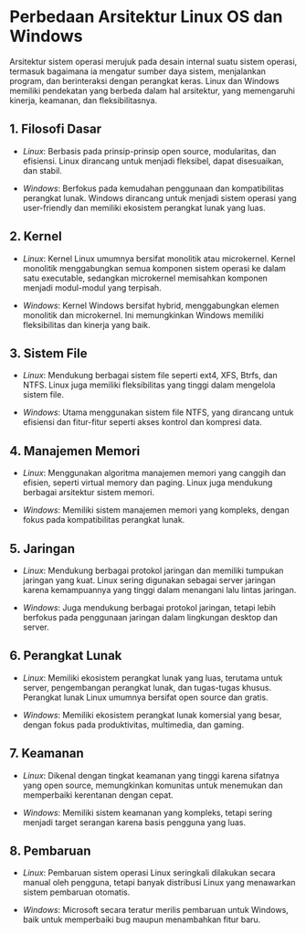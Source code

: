 # Perbedaan Arsitektur Linux OS dan Windows
  Arsitektur sistem operasi merujuk pada desain internal suatu sistem operasi, termasuk bagaimana ia mengatur sumber daya sistem, menjalankan program, dan berinteraksi dengan perangkat keras. Linux dan Windows memiliki pendekatan yang berbeda dalam hal arsitektur, yang memengaruhi kinerja, keamanan, dan fleksibilitasnya.

## 1. Filosofi Dasar
   
- *Linux*: Berbasis pada prinsip-prinsip open source, modularitas, dan efisiensi. Linux dirancang untuk menjadi fleksibel, dapat disesuaikan, dan stabil.

- *Windows*: Berfokus pada kemudahan penggunaan dan kompatibilitas perangkat lunak. Windows dirancang untuk menjadi sistem operasi yang user-friendly dan memiliki ekosistem perangkat lunak yang luas.

## 2. Kernel

- *Linux*: Kernel Linux umumnya bersifat monolitik atau microkernel. Kernel monolitik menggabungkan semua komponen sistem operasi ke dalam satu executable, sedangkan microkernel memisahkan komponen menjadi modul-modul yang terpisah.

- *Windows*: Kernel Windows bersifat hybrid, menggabungkan elemen monolitik dan microkernel. Ini memungkinkan Windows memiliki fleksibilitas dan kinerja yang baik.

## 3. Sistem File

- *Linux*: Mendukung berbagai sistem file seperti ext4, XFS, Btrfs, dan NTFS. Linux juga memiliki fleksibilitas yang tinggi dalam mengelola sistem file.

- *Windows*: Utama menggunakan sistem file NTFS, yang dirancang untuk efisiensi dan fitur-fitur seperti akses kontrol dan kompresi data.

## 4. Manajemen Memori

- *Linux*: Menggunakan algoritma manajemen memori yang canggih dan efisien, seperti virtual memory dan paging. Linux juga mendukung berbagai arsitektur sistem memori.

- *Windows*: Memiliki sistem manajemen memori yang kompleks, dengan fokus pada kompatibilitas perangkat lunak.

## 5. Jaringan

- *Linux*: Mendukung berbagai protokol jaringan dan memiliki tumpukan jaringan yang kuat. Linux sering digunakan sebagai server jaringan karena kemampuannya yang tinggi dalam menangani lalu lintas jaringan.

- *Windows*: Juga mendukung berbagai protokol jaringan, tetapi lebih berfokus pada penggunaan jaringan dalam lingkungan desktop dan server.

## 6. Perangkat Lunak

- *Linux*: Memiliki ekosistem perangkat lunak yang luas, terutama untuk server, pengembangan perangkat lunak, dan tugas-tugas khusus. Perangkat lunak Linux umumnya bersifat open source dan gratis.

- *Windows*: Memiliki ekosistem perangkat lunak komersial yang besar, dengan fokus pada produktivitas, multimedia, dan gaming.

## 7. Keamanan

- *Linux*: Dikenal dengan tingkat keamanan yang tinggi karena sifatnya yang open source, memungkinkan komunitas untuk menemukan dan memperbaiki kerentanan dengan cepat.

- *Windows*: Memiliki sistem keamanan yang kompleks, tetapi sering menjadi target serangan karena basis pengguna yang luas.

## 8. Pembaruan

- *Linux*: Pembaruan sistem operasi Linux seringkali dilakukan secara manual oleh pengguna, tetapi banyak distribusi Linux yang menawarkan sistem pembaruan otomatis.

- *Windows*: Microsoft secara teratur merilis pembaruan untuk Windows, baik untuk memperbaiki bug maupun menambahkan fitur baru.
